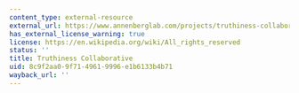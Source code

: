 ```yaml
---
content_type: external-resource
external_url: https://www.annenberglab.com/projects/truthiness-collaborative/
has_external_license_warning: true
license: https://en.wikipedia.org/wiki/All_rights_reserved
status: ''
title: Truthiness Collaborative
uid: 8c9f2aa0-9f71-4961-9996-e1b6133b4b71
wayback_url: ''
---
```

